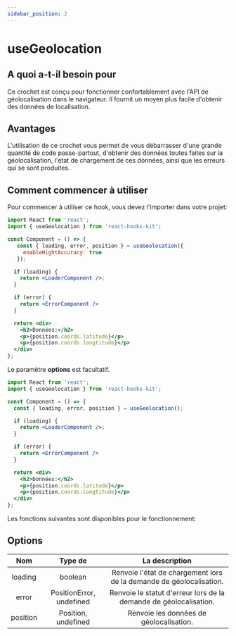 ```yaml
---
sidebar_position: 2
---
```


# useGeolocation

## A quoi a-t-il besoin pour

Ce crochet est conçu pour fonctionner confortablement avec l'API de géolocalisation dans le navigateur. Il fournit un moyen plus facile d'obtenir des données de localisation.

## Avantages

L'utilisation de ce crochet vous permet de vous débarrasser d'une grande quantité de code passe-partout, d'obtenir des données toutes faites sur la géolocalisation, l'état de chargement de ces données, ainsi que les erreurs qui se sont produites.

## Comment commencer à utiliser

Pour commencer à utiliser ce hook, vous devez l'importer dans votre projet:

```jsx
import React from 'react';
import { useGeolocation } from 'react-hooks-kit';

const Component = () => {
   const { loading, error, position } = useGeolocation({
     enableHightAccuracy: true
   });

  if (loading) {
    return <LoaderComponent />;
  }

  if (error) {
    return <ErrorComponent />
  }

  return <div>
    <h2>Données:</h2>
    <p>{position.coords.latitude}</p>
    <p>{position.coords.longtitude}</p>
  </div>
};
```

Le paramètre **options** est facultatif.

```jsx
import React from 'react';
import { useGeolocation } from 'react-hooks-kit';

const Component = () => {
  const { loading, error, position } = useGeolocation();

  if (loading) {
    return <LoaderComponent />;
  }

  if (error) {
    return <ErrorComponent />
  }

  return <div>
    <h2>Données:</h2>
    <p>{position.coords.latitude}</p>
    <p>{position.coords.longtitude}</p>
  </div>
};
```

Les fonctions suivantes sont disponibles pour le fonctionnement:

## Options

| Nom | Type de | La description |
| :---: | :---: | :---: |
| loading | boolean | Renvoie l'état de chargement lors de la demande de géolocalisation. |
| error | PositionError, undefined | Renvoie le statut d'erreur lors de la demande de géolocalisation. |
| position | Position, undefined | Renvoie les données de géolocalisation. |
